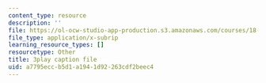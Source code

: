 ```yaml
---
content_type: resource
description: ''
file: https://ol-ocw-studio-app-production.s3.amazonaws.com/courses/18-02-multivariable-calculus-fall-2007/a7795eccb5d1a1941d92263cdf2beec4_2XraaWefBd8.srt
file_type: application/x-subrip
learning_resource_types: []
resourcetype: Other
title: 3play caption file
uid: a7795ecc-b5d1-a194-1d92-263cdf2beec4
---
```


